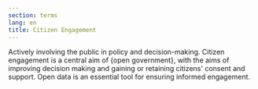 ```yaml
---
section: terms
lang: en
title: Citizen Engagement 
---
```

Actively involving the public in policy and decision-making. Citizen engagement is a central aim of {open government}, with the aims of improving decision making and gaining or retaining citizens' consent and support. Open data is an essential tool for ensuring informed engagement.